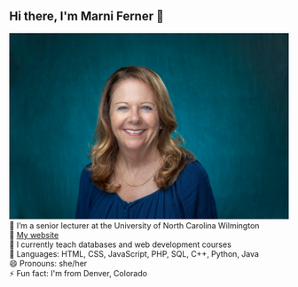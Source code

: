 ## Hi there, I'm Marni Ferner 👋
<!--
**mjferner/mjferner** is a ✨ _special_ ✨ repository because its `README.md` (this file) appears on your GitHub profile.
-->
![Marni Ferner Portrait](marni-ferner-portrait-small.jpg)<br>
🔭 I’m a senior lecturer at the University of North Carolina Wilmington<br>
🌱 [My website](http://people.uncw.edu/mferner)<br>
👯 I currently teach databases and web development courses<br>
💬 Languages: HTML, CSS, JavaScript, PHP, SQL, C++, Python, Java<br>
😄 Pronouns: she/her<br>
⚡ Fun fact: I'm from Denver, Colorado<br>

